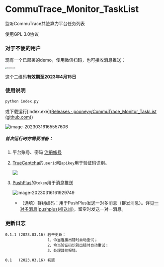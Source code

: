 # CommuTrace_Monitor_TaskList
监听CommuTrace共迹算力平台任务列表

使用GPL 3.0协议

### 对于不便的用户

现有一个已部署的demo，使用微信扫码，也可接收消息推送：

<img src="https://s2.loli.net/2023/03/16/ebVOMoZwFRliA3q.jpg" alt="showqrcode" style="zoom: 33%;" />

这个二维码**有效期至2023年4月15日**

### 使用说明

```bash
python index.py
```

或下载运行[index.exe]([Releases · pooneyy/CommuTrace_Monitor_TaskList (github.com)](https://github.com/pooneyy/CommuTrace_Monitor_TaskList/releases/))

![image-20230316165557606](https://s2.loli.net/2023/03/16/tscoEFUr5X6SG2i.png)

##### 首次运行时你需要准备：

1. 平台账号、密码 [注册帐号](http://39.101.72.182/index.php/Home/Login/reg.html)

2. [TrueCaptcha](https://truecaptcha.org/profile.html)的`userid`和`apikey`用于验证码识别。

   ![](https://s2.loli.net/2023/03/16/lO5sJq4NjHTrzvP.png)

3. [PushPlus](http://www.pushplus.plus/)的`token`用于消息推送

   ![image-20230316161929749](https://s2.loli.net/2023/03/16/m28Pc7BJQinXMZh.png)
   - （选填）群组编码：用于PushPlus发送一对多消息（群发消息）。详见[一对多消息|pushplus(推送加)](http://www.pushplus.plus/push2.html)，留空时发送一对一消息。

### 更新日志

```
0.1.1 (2023.03.16) 若干更新：
                   1、令当连接出错时自动重试；
                   2、令当验证码识别出错时自动重试；
                   3、处理其他报错。

0.1   (2023.03.16) 初版
```

